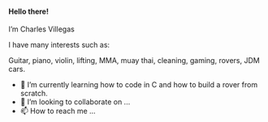 #### Hello there!
I’m Charles Villegas

I have many interests such as:

Guitar, piano, violin, lifting, MMA, muay thai, cleaning, gaming, rovers, JDM cars. 
- 🌱 I’m currently learning how to code in C and how to build a rover from scratch.
- 💞️ I’m looking to collaborate on ...
- 📫 How to reach me ...

<!---
ColorLez01/ColorLez01 is a ✨ special ✨ repository because its `README.md` (this file) appears on your GitHub profile.
You can click the Preview link to take a look at your changes.
--->
